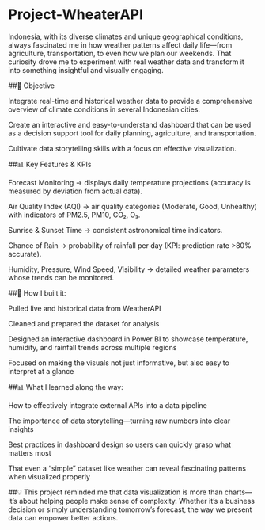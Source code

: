# Project-WheaterAPI

Indonesia, with its diverse climates and unique geographical conditions, always fascinated me in how weather patterns affect daily life—from agriculture, transportation, to even how we plan our weekends. That curiosity drove me to experiment with real weather data and transform it into something insightful and visually engaging.

##🔹 Objective

Integrate real-time and historical weather data to provide a comprehensive overview of climate conditions in several Indonesian cities.

Create an interactive and easy-to-understand dashboard that can be used as a decision support tool for daily planning, agriculture, and transportation.

Cultivate data storytelling skills with a focus on effective visualization.

##📊 Key Features & KPIs

Forecast Monitoring → displays daily temperature projections (accuracy is measured by deviation from actual data).

Air Quality Index (AQI) → air quality categories (Moderate, Good, Unhealthy) with indicators of PM2.5, PM10, CO₂, O₃.

Sunrise & Sunset Time → consistent astronomical time indicators.

Chance of Rain → probability of rainfall per day (KPI: prediction rate >80% accurate).

Humidity, Pressure, Wind Speed, Visibility → detailed weather parameters whose trends can be monitored.

##🔧 How I built it:

Pulled live and historical data from WeatherAPI

Cleaned and prepared the dataset for analysis

Designed an interactive dashboard in Power BI to showcase temperature, humidity, and rainfall trends across multiple regions

Focused on making the visuals not just informative, but also easy to interpret at a glance

##📊 What I learned along the way:

How to effectively integrate external APIs into a data pipeline

The importance of data storytelling—turning raw numbers into clear insights

Best practices in dashboard design so users can quickly grasp what matters most

That even a “simple” dataset like weather can reveal fascinating patterns when visualized properly

##💡 This project reminded me that data visualization is more than charts—it’s about helping people make sense of complexity. Whether it’s a business decision or simply understanding tomorrow’s forecast, the way we present data can empower better actions.
